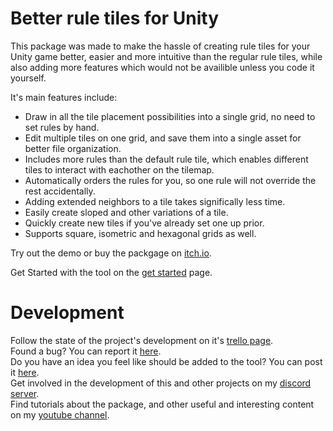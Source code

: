 #  <!-- {docsify-ignore} -->

# Better rule tiles for Unity

This package was made to make the hassle of creating rule tiles for your Unity game better, easier and more intuitive than the regular rule tiles, while also adding more features which would not be availible unless you code it yourself.

It's main features include:
- Draw in all the tile placement possibilities into a single grid, no need to set rules by hand.
- Edit multiple tiles on one grid, and save them into a single asset for better file organization.
- Includes more rules than the default rule tile, which enables different tiles to interact with eachother on the tilemap.
- Automatically orders the rules for you, so one rule will not override the rest accidentally.
- Adding extended neighbors to a tile takes significally less time.
- Easily create sloped and other variations of a tile.
- Quickly create new tiles if you've already set one up prior.
- Supports square, isometric and hexagonal grids as well.

Try out the demo or buy the packgage on [itch.io](https://vinarkgames.itch.io/better-rule-tiles-for-unity).
<!--or the [Unity Asset Store]()-->

Get Started with the tool on the [get started](https://docs.vinark.dev/#/./better-rule-tiles/get-started) page.

# Development

Follow the state of the project's development on it's [trello page](https://trello.com/b/pLpR4pdV/better-rule-tile).<br>
Found a bug? You can report it [here](https://itch.io/t/2381185/bug-reports).<br>
Do you have an idea you feel like should be added to the tool? You can post it [here](https://itch.io/t/2381181/feature-request).<br>
Get involved in the development of this and other projects on my [discord server](https://discord.gg/DKpbVKk).<br>
Find tutorials about the package, and other useful and interesting content on my [youtube channel](https://www.youtube.com/channel/UCo-V8qAlHZWFRkUDCtc0cyQ).<br>
